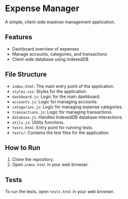 # Expense Manager

A simple, client-side expense management application.

## Features

*   Dashboard overview of expenses
*   Manage accounts, categories, and transactions
*   Client-side database using IndexedDB

## File Structure

*   `index.html`: The main entry point of the application.
*   `styles.css`: Styles for the application.
*   `dashboard.js`: Logic for the main dashboard.
*   `accounts.js`: Logic for managing accounts.
*   `categories.js`: Logic for managing expense categories.
*   `transactions.js`: Logic for managing transactions.
*   `database.js`: Handles IndexedDB database interactions.
*   `utils.js`: Utility functions.
*   `tests.html`: Entry point for running tests.
*   `tests/`: Contains the test files for the application.

## How to Run

1.  Clone the repository.
2.  Open `index.html` in your web browser.

## Tests

To run the tests, open `tests.html` in your web browser.
